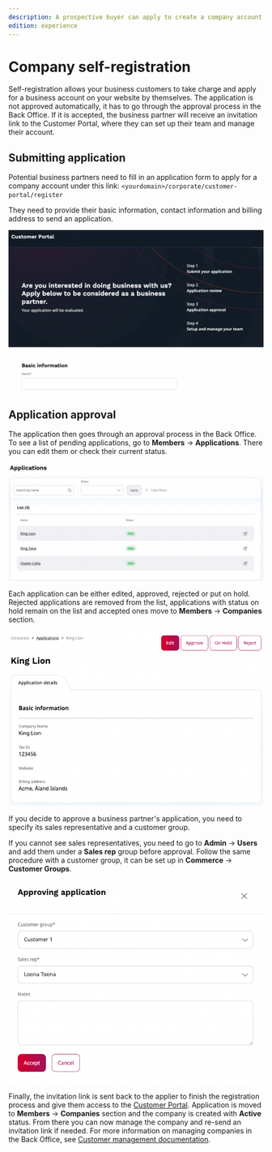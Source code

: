 ```yaml
---
description: A prospective buyer can apply to create a company account on a seller's website.
edition: experience
---
```


# Company self-registration

Self-registration allows your business customers to take charge and apply for a business account on your website by themselves.
The application is not approved automatically, it has to go through the approval process in the Back Office.
If it is accepted, the business partner will receive an invitation link to the Customer Portal,
where they can set up their team and manage their account.

## Submitting application

Potential business partners need to fill in an application form to apply for a company account under this link:
`<yourdomain>/corporate/customer-portal/register`

They need to provide their basic information, contact information and billing address to send an application.

![Company self-registration](img/cp_self_registration.png)

## Application approval

The application then goes through an approval process in the Back Office.
To see a list of pending applications, go to **Members** -> **Applications**.
There you can edit them or check their current status.

![List of applications](img/cp_applications_list.png)

Each application can be either edited, approved, rejected or put on hold.
Rejected applications are removed from the list,
applications with status on hold remain on the list and
accepted ones move to **Members** -> **Companies** section.

![Application](img/cp_application.png)

If you decide to approve a business partner's application, you need to specify its sales representative and a customer group.

If you cannot see sales representatives, you need to go to **Admin** -> **Users** and add them under a **Sales rep** group before approval.
Follow the same procedure with a customer group, it can be set up in **Commerce** -> **Customer Groups**.

![Application approval](img/cp_approving_application.png)

Finally, the invitation link is sent back to the applier to finish the registration process
and give them access to the [Customer Portal](customer_portal.md).
Application is moved to **Members** -> **Companies** section and the company is created with **Active** status.
From there you can now manage the company and re-send an invitation link if needed.
For more information on managing companies in the Back Office, see [Customer management documentation](manage_customers.md#manage-company). 
